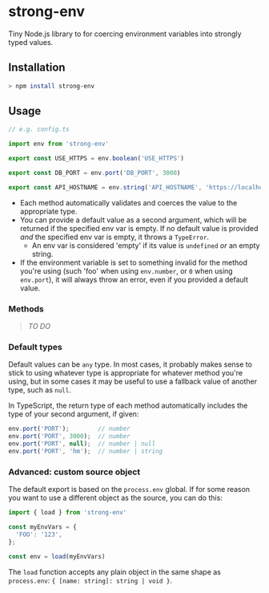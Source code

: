 # strong-env

Tiny Node.js library to for coercing environment variables into strongly typed values.

## Installation

```sh
> npm install strong-env
```

## Usage

```ts
// e.g. config.ts

import env from 'strong-env'

export const USE_HTTPS = env.boolean('USE_HTTPS')

export const DB_PORT = env.port('DB_PORT', 3000)

export const API_HOSTNAME = env.string('API_HOSTNAME', 'https://localhost')
```

- Each method automatically validates and coerces the value to the appropriate type.
- You can provide a default value as a second argument, which will be returned if the specified env var is empty. If no default value is provided _and_ the specified env var is empty, it throws a `TypeError`.
  - An env var is considered 'empty' if its value is `undefined` _or_ an empty string.
- If the environment variable is set to something invalid for the method you're using (such 'foo' when using `env.number`, or `0` when using `env.port`), it will always throw an error, even if you provided a default value.

### Methods

> _TO DO_

### Default types

Default values can be `any` type. In most cases, it probably makes sense to stick to using whatever type is appropriate for whatever method you're using, but in some cases it may be useful to use a fallback value of another type, such as `null`.

In TypeScript, the return type of each method automatically includes the type of your second argument, if given:

```ts
env.port('PORT');        // number
env.port('PORT', 3000);  // number
env.port('PORT', null);  // number | null
env.port('PORT', 'hm');  // number | string
```

### Advanced: custom source object

The default export is based on the `process.env` global. If for some reason you want to use a different object as the source, you can do this:

```ts
import { load } from 'strong-env'

const myEnvVars = {
  'FOO': '123',
};

const env = load(myEnvVars)
```

The `load` function accepts any plain object in the same shape as `process.env`: `{ [name: string]: string | void }`.
